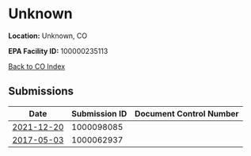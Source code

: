 # Unknown

**Location:** Unknown, CO

**EPA Facility ID:** 100000235113

[Back to CO Index](../../index.md)

## Submissions

| Date | Submission ID | Document Control Number |
|------|--------------|-------------------------|
| [2021-12-20](submissions/1000098085.md) | 1000098085 |  |
| [2017-05-03](submissions/1000062937.md) | 1000062937 |  |
